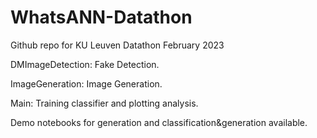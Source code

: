 # WhatsANN-Datathon
Github repo for KU Leuven Datathon February 2023

DMImageDetection: Fake Detection.

ImageGeneration: Image Generation.

Main: Training classifier and plotting analysis.

Demo notebooks for generation and classification&generation available.
